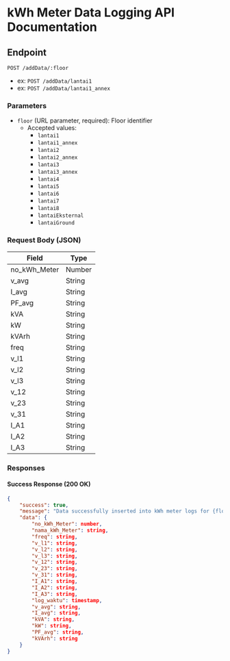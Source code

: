 # kWh Meter Data Logging API Documentation

## Endpoint
`POST /addData/:floor`
- ex: `POST /addData/lantai1`
- ex: `POST /addData/lantai1_annex`
### Parameters
- `floor` (URL parameter, required): Floor identifier 
  - Accepted values:
    - `lantai1`
    - `lantai1_annex`
    - `lantai2`
    - `lantai2_annex`
    - `lantai3`
    - `lantai3_annex`
    - `lantai4`
    - `lantai5`
    - `lantai6`
    - `lantai7`
    - `lantai8`
    - `lantaiEksternal`
    - `lantaiGround`

### Request Body (JSON)
| Field         | Type   |
|---------------|--------|
| no_kWh_Meter  | Number |
| v_avg         | String | 
| I_avg         | String |
| PF_avg        | String |
| kVA           | String |
| kW            | String |
| kVArh         | String |
| freq          | String |
| v_l1          | String |
| v_l2          | String | 
| v_l3          | String |
| v_12          | String |
| v_23          | String |
| v_31          | String |
| I_A1          | String |
| I_A2          | String |
| I_A3          | String |

### Responses

#### Success Response (200 OK)
```json
{
    "success": true,
    "message": "Data successfully inserted into kWh meter logs for {floor}",
    "data": {
        "no_kWh_Meter": number,
        "nama_kWh_Meter": string,
        "freq": string,
        "v_l1": string,
        "v_l2": string,
        "v_l3": string,
        "v_12": string,
        "v_23": string,
        "v_31": string,
        "I_A1": string,
        "I_A2": string,
        "I_A3": string,
        "log_waktu": timestamp,
        "v_avg": string,
        "I_avg": string,
        "kVA": string,
        "kW": string,
        "PF_avg": string,
        "kVArh": string
    }
}
```

